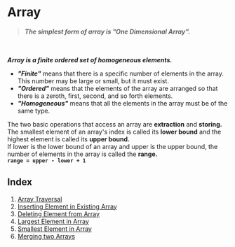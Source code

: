 # Array
> ***The simplest form of array is "One Dimensional Array".***

<br><br>
***Array is a finite ordered set of homogeneous elements.***
* ***"Finite"*** means that there is a specific number of elements in the array. This number may be large or small, but it must exist.
* ***"Ordered"*** means that the elements of the array are arranged so that there is a zeroth, first, second, and so forth elements.
* ***"Homogeneous"*** means that all the elements in the array must be of the same type.

The two basic operations that access an array are **extraction** and **storing.** <br>
The smallest element of an array's index is called its **lower bound** and the highest element is called its **upper bound.** <br>
If lower is the lower bound of an array and upper is the upper bound, the number of elements in the array is called the **range.** <br>
**`range = upper - lower + 1`**

## Index
1. [Array Traversal](https://github.com/bishtanuj/dataStructure/tree/main/Array/Array%20Traversal)
2. [Inserting Element in Existing Array](https://github.com/bishtanuj/dataStructure/tree/main/Array/Inserting%20Element%20in%20Existing%20Array)
3. [Deleting Element from Array](https://github.com/bishtanuj/dataStructure/tree/main/Array/Deleting%20Element%20from%20Array)
4. [Largest Element in Array](https://github.com/bishtanuj/dataStructure/tree/main/Array/Largest%20Element%20in%20Array)
5. [Smallest Element in Array](/Array/Smallest%20Element%20In%20Array)
6. [Merging two Arrays]()
